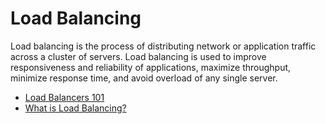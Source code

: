 # Load Balancing

Load balancing is the process of distributing network or application traffic across a cluster of servers. Load balancing is used to improve responsiveness and reliability of applications, maximize throughput, minimize response time, and avoid overload of any single server.

- [Load Balancers 101](https://www.youtube.com/watch?v=galcDRNd5Ow)
- [What is Load Balancing?](https://www.youtube.com/watch?v=gGLophKzJs8)
